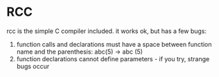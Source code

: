 # RCC

rcc is the simple C compiler included. it works ok, but has a few bugs:

1. function calls and declarations must have a space between function name and the parenthesis: abc(5) -> abc (5)
2. function declarations cannot define parameters - if you try, strange bugs occur
